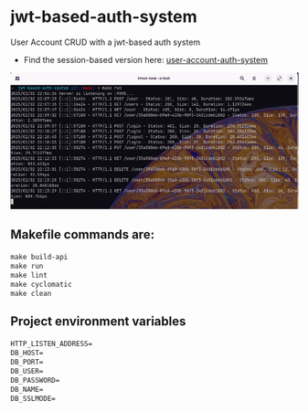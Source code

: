 # jwt-based-auth-system
User Account CRUD with a jwt-based auth system

- Find the session-based version here: [user-account-auth-system](https://github.com/OsagieDG/user-account-auth-system)

![logs](https://github.com/OsagieDG/jwt-based-auth-system/blob/main/log.png)


## Makefile commands are:
```
make build-api
make run
make lint
make cyclomatic
make clean
```


## Project environment variables
```
HTTP_LISTEN_ADDRESS=
DB_HOST=
DB_PORT=
DB_USER=
DB_PASSWORD=
DB_NAME=
DB_SSLMODE=
```

